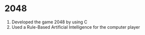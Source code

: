 # 2048

1. Developed the game 2048 by using C 
2. Used a Rule-Based Artificial Intelligence for the computer player
